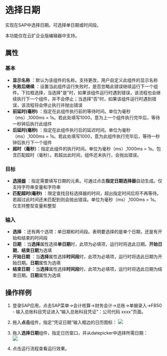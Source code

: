 # 选择日期

实现在SAP中选择日期。可选择单日期或时间段。

本功能仅在云扩企业版编辑器中支持。

## 属性

### 基本

- **显示名称** ：默认为该组件的名称。支持更改，用户自定义此组件的显示名称
- **失败后继续** ：设置当此组件运行失败时，是否忽略此错误继续运行下一个组件。下拉框选择，当选择"是"时，如果该组件运行时遇到错误，该流程也会继续执行下一个组件，并不会停止；当选择"否"时，如果该组件运行时遇到错误，该流程将会停止执行并抛出错误
- **前延时(毫秒)** ：指定在此组件执行前的等待时间。单位为毫秒（ms）,1000ms = 1s。若此处填写1000，意为上一个组件执行完毕后，等待一秒钟后执行此组件
- **后延时(毫秒)** ：指定在此组件执行后的延迟时间。单位为毫秒（ms）,1000ms = 1s。若此处填写1000，意为此组件执行完毕后，等待一秒钟后执行下一个组件
- **超时（毫秒）**：指定此组件的执行时间。单位为毫秒（ms）,1000ms = 1s。包含匹配超时（毫秒）。若超出此时间，组件还未执行，会抛出错误。

### 目标
- **[选择器](../../Appendix/Selector.md?_v=v2020.4)** ：指定需要填写日期的元素。可通过点击**指定日期选择器**自动生成。仅支持字符串变量和字符串
- **匹配超时(毫秒)** ：限定查找目标选择器的时间，超出指定时间后将不再等待。若超过此时间还未匹配到则会抛出错误。单位为毫秒（ms）,1000ms = 1s。仅支持整型变量和整型

### 输入
- **选择** ：还有两个选项：单日期和时间段。表明要选择的是单个日期，还是有开始和结束的时间段
- **日期** ：当**选择**属性选择**单日期**时，此项为必填项，运行时将选此日期。**开始日期**，**结束日期**为选填
- **开始日期** ：当**选择**属性选择**时间段**时，此项为必填项，运行时将选此日期为开始日期。**日期**属性为选填
- **结束日期** ：当**选择**属性选择**时间段**时，此项为必填项，运行时将选此日期为结束日期。**日期**属性为选填

## 操作样例
1. 登录SAP应用，点击SAP菜单->会计核算->财务会计->总账->单据录入->FB50 - 输入总账科目凭证进入“输入总账科目凭证”：公司代码 xxxx”页面。
   
2. 拖入**点击**组件，指定“凭证日期”输入框边的日历图标：
   ![](https://docimages.blob.core.chinacloudapi.cn/images/Activities/selectCalendar-1.png)
   
3. 拖入**选择日期**组件，指定日历窗口，并从datepicker中选择所需日期：  
   ![](https://docimages.blob.core.chinacloudapi.cn/images/Activities/selectCalendar-2.png)
4. 点击运行流程查看运行效果。